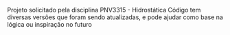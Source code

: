 Projeto solicitado pela disciplina PNV3315 - Hidrostática
Código tem diversas versões que foram sendo atualizadas, e pode ajudar como base na lógica ou inspiração no futuro
